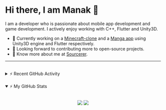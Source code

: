 # Hi there, I am Manak 👋

I am a developer who is passionate about mobile app development and game development. I actively enjoy working with C++, Flutter and Unity3D.
<!-- blank line -->
- 🔭 Currently working on a [Minecraft-clone][MineClone] and a [Manga app][OtakuFix] using Unity3D engine and Flutter respectively.
- 🥅 Looking forward to contributing more to open-source projects.
- 👨 Know more about me at [Sourcerer][sourcerer].
 ---
<br>

<details>
    <summary>⚡ Recent GitHub Activity </summary>
    <br>

<!--START_SECTION:activity-->
1. ❗️ Opened issue [#1277](https://github.com/JonathanGin52/JonathanGin52/issues/1277) in [JonathanGin52/JonathanGin52](https://github.com/JonathanGin52/JonathanGin52)
2. 🎉 Merged PR [#1](https://github.com/manakmishra/opensuspect/pull/1) in [manakmishra/opensuspect](https://github.com/manakmishra/opensuspect)
3. 💪 Opened PR [#1](https://github.com/manakmishra/opensuspect/pull/1) in [manakmishra/opensuspect](https://github.com/manakmishra/opensuspect)
4. ❗️ Opened issue [#16](https://github.com/manakmishra/MineClone/issues/16) in [manakmishra/MineClone](https://github.com/manakmishra/MineClone)
5. ❗️ Opened issue [#1](https://github.com/manakmishra/manakmishra.github.io/issues/1) in [manakmishra/manakmishra.github.io](https://github.com/manakmishra/manakmishra.github.io)
<!--END_SECTION:activity-->

</details>
<br>

<details open>
    <summary>⚡ My GitHub Stats </summary>
    <br>
    <p align="center">
        <img src="https://github-readme-stats.manakmishra.vercel.app/api?username=manakmishra&show_icons=true&theme=radical"/>
        <img src="https://github-readme-stats.manakmishra.vercel.app/api/top-langs/?username=manakmishra&layout=compact&theme=radical"/>
    </p>
</details>
<!-- blank line -->
<br>
<br>

[MineClone]: https://github.com/manakmishra/MineClone
[OtakuFix]: https://github.com/manakmishra/OtakuFix
[sourcerer]: https://sourcerer.io/manakmishra